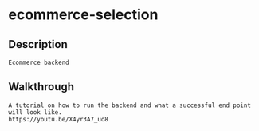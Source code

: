 # ecommerce-selection

  ## Description 
    Ecommerce backend 


  ## Walkthrough
    A tutorial on how to run the backend and what a successful end point will look like.
    https://youtu.be/X4yr3A7_uo8